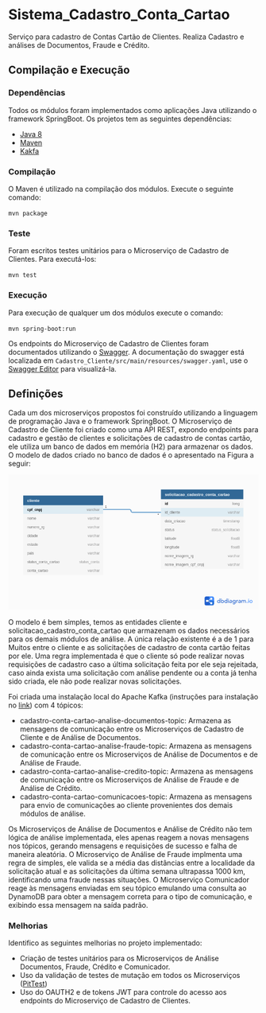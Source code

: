 # Sistema_Cadastro_Conta_Cartao
Serviço para cadastro de Contas Cartão de Clientes. Realiza Cadastro e análises de Documentos, Fraude e Crédito.

## Compilação e Execução

### Dependências

Todos os módulos foram implementados como aplicações Java utilizando o framework SpringBoot. Os projetos tem as seguintes dependências:

- [Java 8](https://www.java.com/pt_BR/download/)
- [Maven](https://maven.apache.org/)
- [Kakfa](https://kafka.apache.org/)

### Compilação

O Maven é utilizado na compilação dos módulos. Execute o seguinte comando: 

`mvn package`

### Teste 

Foram escritos testes unitários para o Microserviço de Cadastro de Clientes. Para executá-los:

`mvn test`

### Execução 

Para execução de qualquer um dos módulos execute o comando:

`mvn spring-boot:run`

Os endpoints do Microserviço de Cadastro de Clientes foram documentados utilizando o [Swagger](https://swagger.io/).
A documentação do swagger está localizada em `Cadastro_Cliente/src/main/resources/swagger.yaml`, use o [Swagger Editor](https://editor.swagger.io/) para visualizá-la. 


## Definições

Cada um dos microserviços propostos foi construído utilizando a linguagem de programação Java e o framework SpringBoot. O Microserviço de Cadastro de Cliente foi criado como uma API REST, expondo endpoints para cadastro e gestão de clientes e solicitações de cadastro de contas cartão, ele utiliza um banco de dados em memória (H2) para armazenar os dados. O modelo de dados criado no banco de dados é o apresentado na Figura a seguir:

![alt text](./img/ER_Diagram.png "ER-Diagram")

O modelo é bem simples, temos as entidades cliente e solicitacao_cadastro_conta_cartao que armazenam os dados necessários para os demais módulos de análise. A única relação existente é a de 1 para Muitos entre o cliente e as solicitações de cadastro de conta cartão feitas por ele. Uma regra implementada é que o cliente só pode realizar novas requisições de cadastro caso a última solicitação feita por ele seja rejeitada, caso ainda exista uma solicitação com análise pendente ou a conta já tenha sido criada, ele não pode realizar novas solicitações.

Foi criada uma instalação local do Apache Kafka (instruções para instalação no [link](https://tecadmin.net/install-apache-kafka-ubuntu/})) com 4 tópicos:

- cadastro-conta-cartao-analise-documentos-topic: Armazena as mensagens de comunicação entre os Microserviços de Cadastro de Cliente e de Análise de Documentos.
- cadastro-conta-cartao-analise-fraude-topic: Armazena as mensagens de comunicação entre os Microserviços de Análise de Documentos e de Análise de Fraude.
- cadastro-conta-cartao-analise-credito-topic: Armazena as mensagens de comunicação entre os Microserviços de Análise de Fraude e de Análise de Crédito.
- cadastro-conta-cartao-comunicacoes-topic: Armazena as mensagens para envio de comunicações ao cliente provenientes dos demais módulos de análise. 


Os Microserviços de Análise de Documentos e Análise de Crédito não tem lógica de análise implementada, eles apenas reagem a novas mensagens nos tópicos, gerando mensagens e requisições de sucesso e falha de maneira aleatória. O Microserviço de Análise de Fraude implmenta uma regra de simples, ele valida se a média das distâncias entre a localidade da solicitação atual e as solicitações da última semana ultrapassa 1000 km, identificando uma fraude nessas situações. O Microserviço Comunicador reage às mensagens enviadas em seu tópico emulando uma consulta ao DynamoDB para obter a mensagem correta para o tipo de comunicação, e exibindo essa mensagem na saída padrão.

### Melhorias

Identifico as seguintes melhorias no projeto implementado:

- Criação de testes unitários para os Microserviços de Análise Documentos, Fraude, Crédito e Comunicador.
- Uso da validação de testes de mutação em todos os Microserviços ([PitTest](https://pitest.org))
- Uso do OAUTH2 e de tokens JWT para controle do acesso aos endpoints do Microserviço de Cadastro de Clientes.
